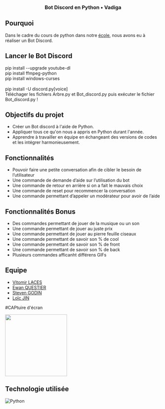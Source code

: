 ### <p align="center"> Bot Discord en Python • Vadiga</p>



## Pourquoi
Dans le cadre du cours de python dans notre [école](https://www.hetic.net/), nous avons eu à réaliser un Bot Discord.<br/>


## Lancer le Bot Discord

pip install --upgrade youtube-dl<br>
pip install ffmpeg-python<br>
pip install windows-curses<br><br>
pip install -U discord.py[voice]<br/>
Téléchager les fichiers Arbre.py et Bot_discord.py puis exécuter le fichier Bot_discord.py !<br/> 

## Objectifs du projet

- Créer un Bot discord à l'aide de Python.
- Appliquer tous ce qu'on nous a appris en Python durant l'année.
- Apprendre à travailler en équipe en échangeant des versions de codes et les intégrer harmonieusement. 

## Fonctionnalités

- Pouvoir faire une petite conversation afin de cibler le besoin de l’utilisateur
- Une commande de demande d’aide sur l’utilisation du bot
- Une commande de retour en arrière si on a fait le mauvais choix
- Une commande de reset pour recommencer la conversation
- Une commande permettant d’appeler un modérateur pour avoir de l’aide

## Fonctionnalités Bonus

- Des commandes permettant de jouer de la musique ou un son
- Une commande permettant de jouer au juste prix
- Une commande permettant de jouer au pierre feuille ciseaux
- Une commande permettant de savoir son % de cool
- Une commande permettant de savoir son % de front
- Une commande permettant de savoir son % de back
- Plusieurs commandes afficanht différens GIFs

## Equipe

- [Vitomir LACES](https://github.com/vitolinho) 
- [Ewan QUESTIER](https://github.com/xWane)
- [Steven GODIN](https://github.com/Yvelchrome)
- [Loïc JIN](https://github.com/Snwolfy)

#CAPtuire d'écran

<img src="https://images.contentstack.io/v3/assets/bltb6530b271fddd0b1/blt53405c26141beff8/5f21fda671ec397ef9bf0894/V_AGENTS_587x900_KillJoy_.png" height="200px"></img>


## Technologie utilisée

![Python](https://camo.githubusercontent.com/a1b2dac5667822ee0d98ae6d799da61987fd1658dfeb4d2ca6e3c99b1535ebd8/68747470733a2f2f696d672e736869656c64732e696f2f62616467652f707974686f6e2d3336373041303f7374796c653d666f722d7468652d6261646765266c6f676f3d707974686f6e266c6f676f436f6c6f723d666664643534)

